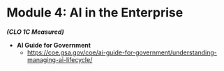 # **Module 4: AI in the Enterprise** 
***(CLO 1C Measured)***

* **AI Guide for Government**
  * https://coe.gsa.gov/coe/ai-guide-for-government/understanding-managing-ai-lifecycle/ 
